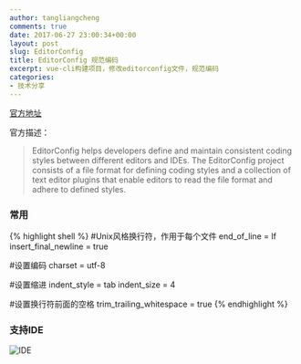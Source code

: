 ```yaml
---
author: tangliangcheng
comments: true
date: 2017-06-27 23:00:34+00:00
layout: post
slug: EditorConfig
title: EditorConfig 规范编码
excerpt: vue-cli构建项目，修改editorconfig文件，规范编码
categories:
- 技术分享
---
```



[官方地址](http://editorconfig.org/)

官方描述：
> EditorConfig helps developers define and maintain consistent coding styles between different editors and IDEs. The EditorConfig project consists of a file format for defining coding styles and a collection of text editor plugins that enable editors to read the file format and adhere to defined styles. 

### 常用

{% highlight shell %}
#Unix风格换行符，作用于每个文件
end_of_line = lf 
insert_final_newline = true

#设置编码
charset = utf-8

#设置缩进
indent_style = tab
indent_size = 4

#设置换行符前面的空格
trim_trailing_whitespace = true
{% endhighlight %}

### 支持IDE

![IDE](http://ohg6w8k1d.bkt.clouddn.com/editorconfig-support)